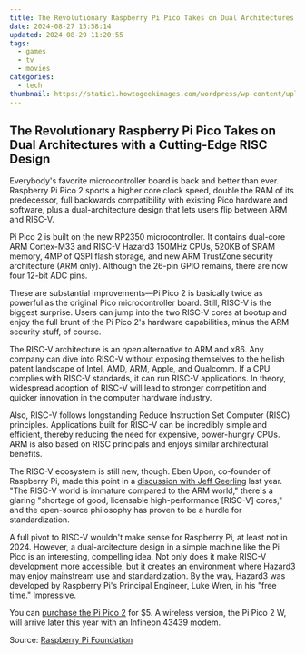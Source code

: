 ```yaml
---
title: The Revolutionary Raspberry Pi Pico Takes on Dual Architectures with a Cutting-Edge RISC Design
date: 2024-08-27 15:58:14
updated: 2024-08-29 11:20:55
tags:
  - games
  - tv
  - movies
categories:
  - tech
thumbnail: https://static1.howtogeekimages.com/wordpress/wp-content/uploads/2024/08/13.jpg
---
```


## The Revolutionary Raspberry Pi Pico Takes on Dual Architectures with a Cutting-Edge RISC Design

Everybody's favorite microcontroller board is back and better than ever. Raspberry Pi Pico 2 sports a higher core clock speed, double the RAM of its predecessor, full backwards compatibility with existing Pico hardware and software, plus a dual-architecture design that lets users flip between ARM and RISC-V.

 Pi Pico 2 is built on the new RP2350 microcontroller. It contains dual-core ARM Cortex-M33 and RISC-V Hazard3 150MHz CPUs, 520KB of SRAM memory, 4MP of QSPI flash storage, and new ARM TrustZone security architecture (ARM only). Although the 26-pin GPIO remains, there are now four 12-bit ADC pins.

 These are substantial improvements—Pi Pico 2 is basically twice as powerful as the original Pico microcontroller board. Still, RISC-V is the biggest surprise. Users can jump into the two RISC-V cores at bootup and enjoy the full brunt of the Pi Pico 2's hardware capabilities, minus the ARM security stuff, of course.

 The RISC-V architecture is an _open_ alternative to ARM and x86\. Any company can dive into RISC-V without exposing themselves to the hellish patent landscape of Intel, AMD, ARM, Apple, and Qualcomm. If a CPU complies with RISC-V standards, it can run RISC-V applications. In theory, widespread adoption of RISC-V will lead to stronger competition and quicker innovation in the computer hardware industry.

 Also, RISC-V follows longstanding Reduce Instruction Set Computer (RISC) principles. Applications built for RISC-V can be incredibly simple and efficient, thereby reducing the need for expensive, power-hungry CPUs. ARM is also based on RISC principals and enjoys similar architectural benefits.

 The RISC-V ecosystem is still new, though. Eben Upon, co-founder of Raspberry Pi, made this point in a [discussion with Jeff Geerling](https://www.jeffgeerling.com/blog/2023/what-eben-upton-said-about-risc-v) last year. "The RISC-V world is immature compared to the ARM world," there's a glaring "shortage of good, licensable high-performance \[RISC-V\] cores," and the open-source philosophy has proven to be a hurdle for standardization.

 A full pivot to RISC-V wouldn't make sense for Raspberry Pi, at least not in 2024\. However, a dual-arcitecture design in a simple machine like the Pi Pico is an interesting, compelling idea. Not only does it make RISC-V development more accessible, but it creates an environment where [Hazard3](https://github.com/Wren6991/Hazard3) may enjoy mainstream use and standardization. By the way, Hazard3 was developed by Raspberry Pi's Principal Engineer, Luke Wren, in his "free time." Impressive.

 You can [purchase the Pi Pico 2](https://www.raspberrypi.com/products/raspberry-pi-pico-2/) for $5\. A wireless version, the Pi Pico 2 W, will arrive later this year with an Infineon 43439 modem.

 Source: [Raspberry Pi Foundation](https://www.raspberrypi.com/news/raspberry-pi-pico-2-our-new-5-microcontroller-board-on-sale-now/)

<ins class="adsbygoogle"
     style="display:block"
     data-ad-format="autorelaxed"
     data-ad-client="ca-pub-7571918770474297"
     data-ad-slot="1223367746"></ins>



<ins class="adsbygoogle"
     style="display:block"
     data-ad-client="ca-pub-7571918770474297"
     data-ad-slot="8358498916"
     data-ad-format="auto"
     data-full-width-responsive="true"></ins>
